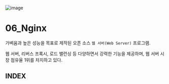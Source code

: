 ![image](https://user-images.githubusercontent.com/93081720/218763650-ce17ad4c-e7df-401c-9e72-70a65fb6ceaf.png)

# 06_Nginx

가벼움과 높은 성능을 목표로 제작된 오픈 소스 `웹 서버(Web Server)` 프로그램.

웹 서버, 리버스 프록시, 로드 밸런싱 등 다양하면서 강력한 기능을 제공하며, 웹 서버 시장 점유율 1위를 차지하고 있다.

## INDEX
